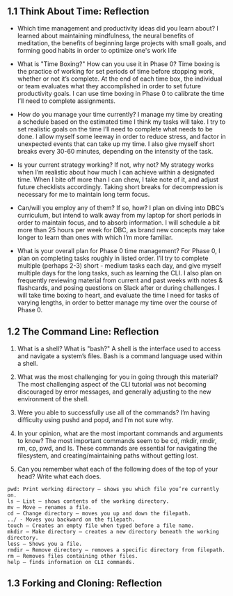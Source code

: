 ## 1.1 Think About Time: Reflection

- Which time management and productivity ideas did you learn about?
  I learned about maintaining mindfulness, the neural benefits of meditation, the benefits of beginning large projects with small goals, and forming good habits in order to optimize one's work life

- What is "Time Boxing?" How can you use it in Phase 0?
  Time boxing is the practice of working for set periods of time before stopping work, whether or not it’s complete. At the end of each time box, the individual or team evaluates what they accomplished in order to set future productivity goals. I can use time boxing in Phase 0 to calibrate the time I’ll need to complete assignments.

- How do you manage your time currently?
  I manage my time by creating a schedule based on the estimated time I think my tasks will take. I try to set realistic goals on the time I’ll need to complete what needs to be done. I allow myself some leeway in order to reduce stress, and factor in unexpected events that can take up my time. I also give myself short breaks every 30-60 minutes, depending on the intensity of the task.

- Is your current strategy working? If not, why not?
  My strategy works when I’m realistic about how much I can achieve within a designated time. When I bite off more than I can chew, I take note of it, and adjust future checklists accordingly. Taking short breaks for decompression is necessary for me to maintain long term focus.

- Can/will you employ any of them? If so, how?
  I plan on diving into DBC’s curriculum, but intend to walk away from my laptop for short periods in order to maintain focus, and to absorb information. I will schedule a bit more than 25 hours per week for DBC, as brand new concepts may take longer to learn than ones with which I’m more familiar.

- What is your overall plan for Phase 0 time management?
  For Phase 0, I plan on completing tasks roughly in listed order. I’ll try to complete multiple (perhaps 2-3) short - medium tasks each day, and give myself multiple days for the long tasks, such as learning the CLI. I also plan on frequently reviewing material from current and past weeks with notes & flashcards, and posing questions on Slack after or during challenges. I will take time boxing to heart, and evaluate the time I need for tasks of varying lengths, in order to better manage my time over the course of Phase 0.

## 1.2 The Command Line: Reflection

1. What is a shell? What is "bash?"
  A shell is the interface used to access and navigate a system’s files. Bash is a command language used within a shell.

2. What was the most challenging for you in going through this material?
  The most challenging aspect of the CLI tutorial was not becoming discouraged by error messages, and generally adjusting to the new environment of the shell.

3. Were you able to successfully use all of the commands?
  I’m having difficulty using pushd and popd, and I’m not sure why.

4. In your opinion, what are the most important commands and arguments to know?
  The most important commands seem to be cd, mkdir, rmdir, rm, cp, pwd, and ls. These commands are essential for navigating the filesystem, and creating/maintaining paths without getting lost.

5. Can you remember what each of the following does of the top of your head? Write what each does.
```
pwd: Print working directory – shows you which file you’re currently on.
ls – List – shows contents of the working directory.
mv – Move – renames a file.
cd – Change directory – moves you up and down the filepath.
../ - Moves you backward on the filepath.
touch – Creates an empty file when typed before a file name.
mkdir – Make directory – creates a new directory beneath the working directory.
less – Shows you a file.
rmdir – Remove directory – removes a specific directory from filepath.
rm – Removes files containing other files.
help – finds information on CLI commands.
```

## 1.3 Forking and Cloning: Reflection